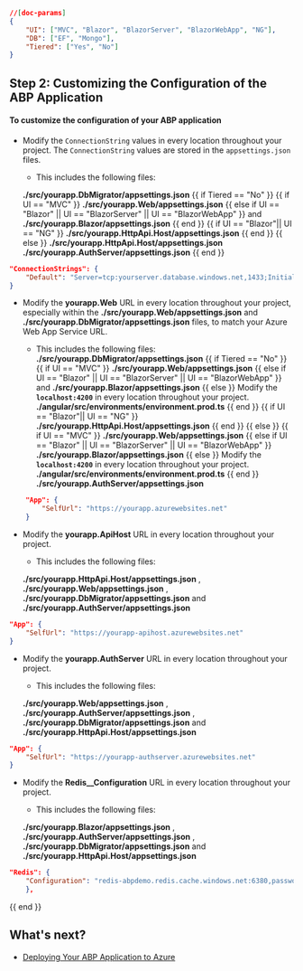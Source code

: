 ````json
//[doc-params]
{
    "UI": ["MVC", "Blazor", "BlazorServer", "BlazorWebApp", "NG"],
    "DB": ["EF", "Mongo"],
    "Tiered": ["Yes", "No"]
}
````

## Step 2: Customizing the Configuration of the ABP Application

#### To customize the configuration of your ABP application

- Modify the `ConnectionString` values in every location throughout your project. The `ConnectionString` values are stored in the `appsettings.json` files.

    * This includes the following files:

    **./src/yourapp.DbMigrator/appsettings.json**
{{ if Tiered == "No" }}
{{ if UI == "MVC" }}
    **./src/yourapp.Web/appsettings.json**
{{ else if UI == "Blazor" || UI == "BlazorServer" || UI == "BlazorWebApp" }}
    and **./src/yourapp.Blazor/appsettings.json**
{{ end }}
{{ if UI == "Blazor"|| UI == "NG" }}
    **./src/yourapp.HttpApi.Host/appsettings.json**
{{ end }}
{{ else }}
    **./src/yourapp.HttpApi.Host/appsettings.json**
    **./src/yourapp.AuthServer/appsettings.json**
{{ end }}

```json
"ConnectionStrings": {
    "Default": "Server=tcp:yourserver.database.windows.net,1433;Initial Catalog=yourdatabase;Persist Security Info=False;User ID=yourusername;Password=yourpassword;MultipleActiveResultSets=False;Encrypt=True;TrustServerCertificate=False;Connection Timeout=30;"
}
```


- Modify the **yourapp.Web** URL in every location throughout your project, especially within the **./src/yourapp.Web/appsettings.json** and **./src/yourapp.DbMigrator/appsettings.json** files, to match your Azure Web App Service URL.

    * This includes the following files:
    **./src/yourapp.DbMigrator/appsettings.json**
{{ if Tiered == "No" }}
{{ if UI == "MVC" }}
    **./src/yourapp.Web/appsettings.json**
{{ else if UI == "Blazor" || UI == "BlazorServer" || UI == "BlazorWebApp" }}
    and **./src/yourapp.Blazor/appsettings.json**
{{ else }}
    Modify the **`localhost:4200`** in every location throughout your project.
    **./angular/src/environments/environment.prod.ts** 
{{ end }}
{{ if UI == "Blazor"|| UI == "NG" }}
    **./src/yourapp.HttpApi.Host/appsettings.json**
{{ end }}
{{ else }}
{{ if UI == "MVC" }}
    **./src/yourapp.Web/appsettings.json**
{{ else if UI == "Blazor" || UI == "BlazorServer" || UI == "BlazorWebApp" }}
    **./src/yourapp.Blazor/appsettings.json**
{{ else }}
    Modify the **`localhost:4200`** in every location throughout your project.
    **./angular/src/environments/environment.prod.ts** 
{{ end }}    
    **./src/yourapp.AuthServer/appsettings.json**

```json
    "App": {
        "SelfUrl": "https://yourapp.azurewebsites.net"
    }
```
- Modify the **yourapp.ApiHost** URL in every location throughout your project.

    * This includes the following files:

    **./src/yourapp.HttpApi.Host/appsettings.json** , **./src/yourapp.Web/appsettings.json** , **./src/yourapp.DbMigrator/appsettings.json** and **./src/yourapp.AuthServer/appsettings.json**

```json
"App": {
    "SelfUrl": "https://yourapp-apihost.azurewebsites.net"
}
```

- Modify the **yourapp.AuthServer** URL in every location throughout your project.

    * This includes the following files:

    **./src/yourapp.Web/appsettings.json** , **./src/yourapp.AuthServer/appsettings.json** ,  **./src/yourapp.DbMigrator/appsettings.json** and **./src/yourapp.HttpApi.Host/appsettings.json**

```json
"App": {
    "SelfUrl": "https://yourapp-authserver.azurewebsites.net"
}
```

- Modify the **Redis__Configuration** URL in every location throughout your project.

    * This includes the following files:

    **./src/yourapp.Blazor/appsettings.json** , **./src/yourapp.AuthServer/appsettings.json** ,  **./src/yourapp.DbMigrator/appsettings.json** and **./src/yourapp.HttpApi.Host/appsettings.json**

```json
"Redis": {
    "Configuration": "redis-abpdemo.redis.cache.windows.net:6380,password={yourpassword},ssl=true,abortConnect=False"
    },
```
{{ end }}

## What's next?

- [Deploying Your ABP Application to Azure](step3-deployment-github-action.md)
